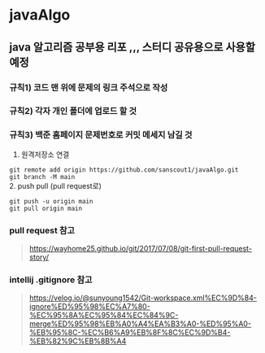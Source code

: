 # javaAlgo

## java 알고리즘 공부용 리포 ,,, 스터디 공유용으로 사용할 예정
### 규칙1) 코드 맨 위에 문제의 링크 주석으로 작성
### 규칙2) 각자 개인 폴더에 업로드 할 것
### 규칙3) 백준 홈페이지 문제번호로 커밋 메세지 남길 것


1. 원격저장소 연결

  ``git remote add origin https://github.com/sanscout1/javaAlgo.git``<br>
   ``git branch -M main``
<br>
2. push pull (pull request로)

``git push -u origin main``<br>``git pull origin main``


### pull request 참고
> https://wayhome25.github.io/git/2017/07/08/git-first-pull-request-story/


### intellij .gitignore 참고
> https://velog.io/@sunyoung1542/Git-workspace.xml%EC%9D%84-ignore%ED%95%98%EC%A7%80-%EC%95%8A%EC%95%84%EC%84%9C-merge%ED%95%98%EB%A0%A4%EA%B3%A0-%ED%95%A0-%EB%95%8C-%EC%B6%A9%EB%8F%8C%EC%9D%B4-%EB%82%9C%EB%8B%A4
